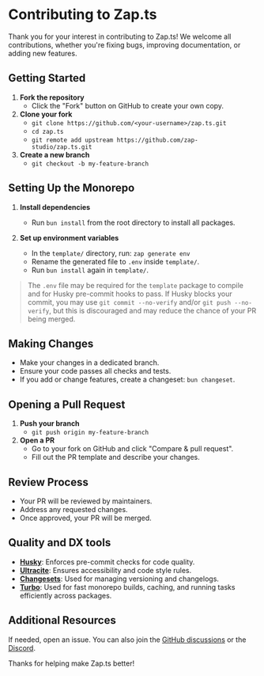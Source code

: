# Contributing to Zap.ts

Thank you for your interest in contributing to Zap.ts! We welcome all contributions, whether you're fixing bugs, improving documentation, or adding new features.

## Getting Started

1. **Fork the repository**
   - Click the "Fork" button on GitHub to create your own copy.
2. **Clone your fork**
   - `git clone https://github.com/<your-username>/zap.ts.git`
   - `cd zap.ts`
   - `git remote add upstream https://github.com/zap-studio/zap.ts.git`
3. **Create a new branch**
   - `git checkout -b my-feature-branch`

## Setting Up the Monorepo

1. **Install dependencies**
   - Run `bun install` from the root directory to install all packages.

2. **Set up environment variables**
   - In the `template/` directory, run: `zap generate env`
   - Rename the generated file to `.env` inside `template/`.
   - Run `bun install` again in `template/`.

> The `.env` file may be required for the `template` package to compile and for Husky pre-commit hooks to pass. If Husky blocks your commit, you may use `git commit --no-verify` and/or `git push --no-verify`, but this is discouraged and may reduce the chance of your PR being merged.

## Making Changes

- Make your changes in a dedicated branch.
- Ensure your code passes all checks and tests.
- If you add or change features, create a changeset: `bun changeset`.

## Opening a Pull Request

1. **Push your branch**
   - `git push origin my-feature-branch`
2. **Open a PR**
   - Go to your fork on GitHub and click "Compare & pull request".
   - Fill out the PR template and describe your changes.

## Review Process

- Your PR will be reviewed by maintainers.
- Address any requested changes.
- Once approved, your PR will be merged.

## Quality and DX tools

- **[Husky](https://typicode.github.io/husky/#/)**: Enforces pre-commit checks for code quality.
- **[Ultracite](https://www.ultracite.ai)**: Ensures accessibility and code style rules.
- **[Changesets](https://github.com/changesets/changesets)**: Used for managing versioning and changelogs.
- **[Turbo](https://turbo.build/)**: Used for fast monorepo builds, caching, and running tasks efficiently across packages.

## Additional Resources

If needed, open an issue. You can also join the [GitHub discussions](https://github.com/zap-studio/zap.ts/discussions) or the [Discord](https://discord.gg/24hXMC3eAa).

Thanks for helping make Zap.ts better!
